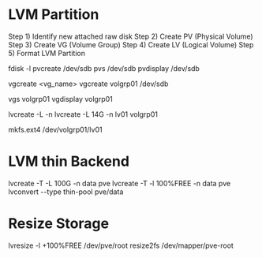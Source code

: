 # LVM Partition

Step 1) Identify new attached raw disk
Step 2) Create PV (Physical Volume)
Step 3) Create VG (Volume Group)
Step 4) Create LV (Logical Volume)
Step 5) Format LVM Partition

fdisk -l
pvcreate /dev/sdb
pvs /dev/sdb
pvdisplay /dev/sdb

vgcreate <vg_name>  <pv>
vgcreate volgrp01 /dev/sdb

vgs volgrp01
vgdisplay volgrp01

lvcreate -L <Size-of-LV> -n <LV-Name> <VG-Name>
lvcreate -L 14G -n lv01 volgrp01

mkfs.ext4 /dev/volgrp01/lv01



# LVM thin Backend

lvcreate -T -L 100G -n data pve
lvcreate -T -l 100%FREE -n data pve
lvconvert --type thin-pool pve/data


# Resize Storage

lvresize -l +100%FREE /dev/pve/root
resize2fs /dev/mapper/pve-root
